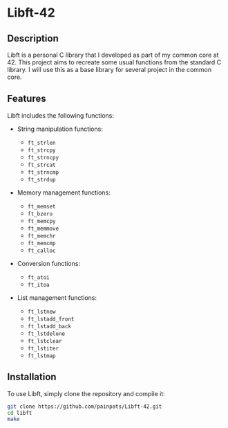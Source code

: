 # Libft-42

## Description

Libft is a personal C library that I developed as part of my common core at 42. This project aims to recreate some usual functions from the standard C library. I will use this as a base library for several project in the common core.
 
## Features

Libft includes the following functions:

- String manipulation functions:
  - `ft_strlen`
  - `ft_strcpy`
  - `ft_strncpy`
  - `ft_strcat`
  - `ft_strncmp`
  - `ft_strdup`
  
- Memory management functions:
  - `ft_memset`
  - `ft_bzero`
  - `ft_memcpy`
  - `ft_memmove`
  - `ft_memchr`
  - `ft_memcmp`
  - `ft_calloc`
  
- Conversion functions:
  - `ft_atoi`
  - `ft_itoa`
  
- List management functions:
  - `ft_lstnew`
  - `ft_lstadd_front`
  - `ft_lstadd_back`
  - `ft_lstdelone`
  - `ft_lstclear`
  - `ft_lstiter`
  - `ft_lstmap`

## Installation

To use Libft, simply clone the repository and compile it:

```bash
git clone https://github.com/painpats/Libft-42.git
cd libft
make
